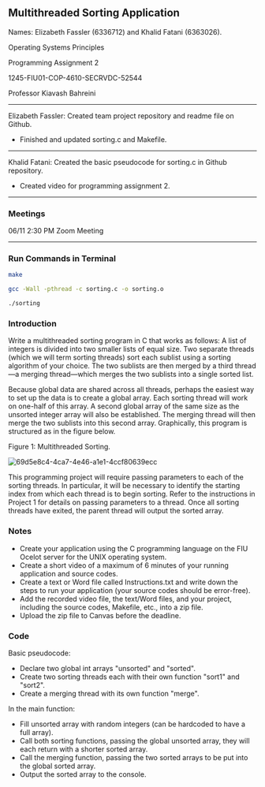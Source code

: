 ## Multithreaded Sorting Application

Names: Elizabeth Fassler (6336712) and Khalid Fatani (6363026).

Operating Systems Principles

Programming Assignment 2

1245-FIU01-COP-4610-SECRVDC-52544

Professor Kiavash Bahreini

_____________________________________________________________________________________________________________
Elizabeth Fassler: Created team project repository and readme file on Github.
- Finished and updated sorting.c and Makefile.
_____________________________________________________________________________________________________________
Khalid Fatani: Created the basic pseudocode for sorting.c in Github repository.
- Created video for programming assignment 2.
_____________________________________________________________________________________________________________

### Meetings

06/11 2:30 PM Zoom Meeting
_____________________________________________________________________________________________________________
### Run Commands in Terminal
```sh
make
```

```sh
gcc -Wall -pthread -c sorting.c -o sorting.o
```

```sh
./sorting
```

### Introduction

Write a multithreaded sorting program in C that works as follows: A list of integers is divided into two smaller lists of equal size. Two separate threads (which we will term sorting threads) sort each sublist using a sorting algorithm of your choice. The two sublists are then merged by a third thread—a merging thread—which merges the two sublists into a single sorted list.

Because global data are shared across all threads, perhaps the easiest way to set up the data is to create a global array. Each sorting thread will work on one-half of this array. A second global array of the same size as the unsorted integer array will also be established. The merging thread will then merge the two sublists into this second array. Graphically, this program is structured as in the figure below.

Figure 1: Multithreaded Sorting.

![69d5e8c4-4ca7-4e46-a1e1-4ccf80639ecc](https://github.com/Operating-Systems-Group/Multithreaded-Sorting-Application/assets/128157075/403d8a27-c6eb-41ce-a420-19480d7cdcd6)

This programming project will require passing parameters to each of the sorting threads. In particular, it will be necessary to identify the starting index from which each thread is to begin sorting. Refer to the instructions in Project 1 for details on passing parameters to a thread.
Once all sorting threads have exited, the parent thread will output the sorted array.

### Notes

- Create your application using the C programming language on the FIU Ocelot server for the UNIX operating system.
- Create a short video of a maximum of 6 minutes of your running application and source codes.
- Create a text or Word file called Instructions.txt and write down the steps to run your application (your source codes should be error-free).
- Add the recorded video file, the text/Word files, and your project, including the source codes, Makefile, etc., into a zip file.
- Upload the zip file to Canvas before the deadline.

### Code

Basic pseudocode:
- Declare two global int arrays "unsorted" and "sorted".
- Create two sorting threads each with their own function "sort1" and "sort2".
- Create a merging thread with its own function "merge".

In the main function: 
- Fill unsorted array with random integers (can be hardcoded to have a full array).
- Call both sorting functions, passing the global unsorted array, they will each return with a shorter sorted array.
- Call the merging function, passing the two sorted arrays to be put into the global sorted array.
- Output the sorted array to the console.


